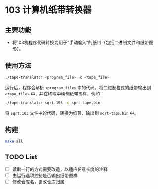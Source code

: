 # 103 计算机纸带转换器

## 主要功能

- 将103机程序代码转换为用于“手动输入”的纸带（包括二进制文件和纸带图形）。
## 使用方法
```bash
./tape-translator <program_file> -o <tape_file>
```
运行后，程序会解析 `<program_file>` 中的代码，将二进制格式的纸带输出到 `<tape_file>` 中，并在终端中绘制纸带图样。例如：
```bash
./tape-translator sqrt.103 -o sprt-tape.bin
```
将 `sqrt.103` 文件中的代码，转换为纸带，输出到 `sqrt-tape.bin` 中。
## 构建
```bash
make all
```
## TODO List

- [ ] 读取一行的方式需要改造，以适应任意长度的注释
- [ ] 由运行选项控制是否输出纸带图样
- [ ] 修改仓库名，更改仓库归属

